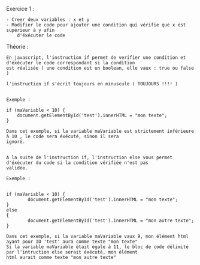 Exercice 1 :

    - Creer deux variables : x et y
    - Modifier le code pour ajouter une condition qui vérifie que x est supérieur à y afin
        d'éxécuter le code


Théorie :

    En javascript, l'instruction if permet de verifier une condition et d'éxécuter le code correspondant si la condition
    est réalisée ( une condition est un boolean, elle vaux : true ou false )

    l'instruction if s'écrit toujours en minuscule ( TOUJOURS !!!! )


    Exemple :

    if (maVariable < 10) {
        document.getElementById('test').innerHTML = "mon texte";
    }

    Dans cet exemple, si la variable maVariable est strictement inférieure à 10 , le code sera éxécuté, sinon il sera
    ignoré.


    A la suite de l'instruction if, l'instruction else vous permet d'éxécuter du code si la condition vérifiée n'est pas
    validée.

    Exemple :


    if (maVariable < 10) {
            document.getElementById('test').innerHTML = "mon texte";
    }
    else
    {
            document.getElementById('test').innerHTML = "mon autre texte";
    }

    Dans cet exemple, si la variable maVariable vaux 9, mon élément html ayant pour ID 'test' aura comme texte "mon texte"
    Si la variable maVariable était égale à 11, le bloc de code délimité par l'intruction else serait éxécuté, mon élément
    html aurait comme texte "mon autre texte"













